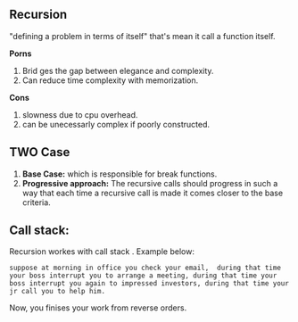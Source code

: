## Recursion

"defining a problem in terms of itself" that's mean it call a function itself.
 
**Porns**
1. Brid ges the gap between elegance and complexity. 
2. Can reduce time complexity with memorization.

**Cons**
1. slowness due to cpu overhead.
2. can be unecessarly complex if poorly constructed.

## TWO Case 
1.  **Base Case:** which is responsible for break functions.
2. **Progressive approach:** The recursive calls should progress in such a way that each time a recursive call is made it comes closer to the base criteria.

## Call stack: 
Recursion workes with call stack . Example below:

`suppose at morning in office you check your email, 
during that time your boss interrupt you to arrange a meeting,
during that time your boss interrupt you again to impressed investors,
during that time your jr call you to help him.`

Now, you finises your work from reverse orders.






